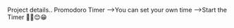 Project details..
Promodoro Timer
-->You can set your own time
-->Start the Timer
✌🏻😊😁

<!---
AQuaMaRIne307/AQuaMaRIne307 is a ✨ special ✨ repository because its `README.md` (this file) appears on your GitHub profile.
You can click the Preview link to take a look at your changes.
--->
